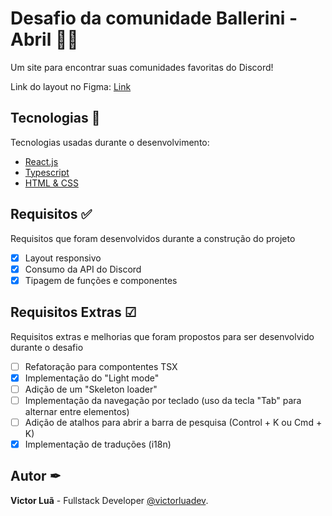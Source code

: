 # Desafio da comunidade Ballerini - Abril 👨‍💻
Um site para encontrar suas comunidades favoritas do Discord!

Link do layout no Figma: [Link](https://www.figma.com/community/file/1225204988453832602)

## Tecnologias 🚀
Tecnologias usadas durante o desenvolvimento:
- [React.js](https://react.dev/)
- [Typescript](https://www.typescriptlang.org/)
- [HTML & CSS](https://developer.mozilla.org/pt-BR/docs/Web/HTML)

## Requisitos ✅
Requisitos que foram desenvolvidos durante a construção do projeto

- [x] Layout responsivo
- [x] Consumo da API do Discord
- [x] Tipagem de funções e componentes

## Requisitos Extras ☑
Requisitos extras e melhorias que foram propostos para ser desenvolvido durante o desafio

- [ ] Refatoração para compontentes TSX
- [x] Implementação do "Light mode"
- [ ] Adição de um "Skeleton loader"
- [ ] Implementação da navegação por teclado (uso da tecla "Tab" para alternar entre elementos)
- [ ] Adição de atalhos para abrir a barra de pesquisa (Control + K ou Cmd + K)
- [x] Implementação de traduções (i18n)

## Autor ✒

**Victor Luã** - Fullstack Developer [@victorluadev](https://www.linkedin.com/in/victor-lua/).
